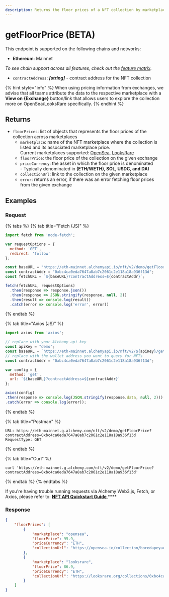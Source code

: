 ```yaml
---
description: Returns the floor prices of a NFT collection by marketplace
---
```


# getFloorPrice (BETA)

This endpoint is supported on the following chains and networks:

* **Ethereum**: Mainnet

_To see chain support across all features, check out the_ [_feature matrix_](../../apis/feature-support-by-chain.md)_._

* `contractAddress`: _**\[string]**_ - contract address for the NFT collection

{% hint style="info" %}
When using pricing information from exchanges, we advise that all teams attribute the data to the respective marketplace with a **View on {Exchange}** button/link that allows users to explore the collection more on OpenSea/LooksRare specifically.
{% endhint %}

## Returns&#x20;

* `floorPrices`: list of objects that represents the floor prices of the collection across marketplaces
  * `marketplace`: name of the NFT marketplace where the collection is listed and its associated marketplace price. \
    Current marketplaces supported:  [OpenSea](https://opensea.io/), [LooksRare](https://looksrare.org/)
  * `floorPrice`: the floor price of the collection on the given exchange
  * `priceCurrency`: the asset in which the floor price is denominated\
    \- Typically denominated in **(ETH/WETH), SOL, USDC, and DAI**
  * `collectionUrl`: link to the collection on the given marketplace
  * `error`: returns an error, if there was an error fetching floor prices from the given exchange

## Examples

### Request

{% tabs %}
{% tab title="Fetch (JS)" %}
```javascript
import fetch from 'node-fetch';

var requestOptions = {
  method: 'GET',
  redirect: 'follow'
};

const baseURL = "https://eth-mainnet.alchemyapi.io/nft/v2/demo/getFloorPrice";
const contractAddr = "0xbc4ca0eda7647a8ab7c2061c2e118a18a936f13d";
const fetchURL = `${baseURL}?contractAddress=${contractAddr}`;

fetch(fetchURL, requestOptions)
  .then(response => response.json())
  .then(response => JSON.stringify(response, null, 2))
  .then(result => console.log(result))
  .catch(error => console.log('error', error))
```
{% endtab %}

{% tab title="Axios (JS)" %}
```javascript
import axios from 'axios';

// replace with your Alchemy api key
const apiKey = "demo";
const baseURL = `https://eth-mainnet.alchemyapi.io/nft/v2/${apiKey}/getFloorPrice`;
// replace with the wallet address you want to query for NFTs
const contractAddr = "0xbc4ca0eda7647a8ab7c2061c2e118a18a936f13d";

var config = {
  method: 'get',
  url: `${baseURL}?contractAddress=${contractAddr}`
};

axios(config)
.then(response => console.log(JSON.stringify(response.data, null, 2)))
.catch(error => console.log(error));
```
{% endtab %}

{% tab title="Postman" %}
```http
URL: https://eth-mainnet.g.alchemy.com/nft/v2/demo/getFloorPrice?contractAddress=0xbc4ca0eda7647a8ab7c2061c2e118a18a936f13d
RequestType: GET
```
{% endtab %}

{% tab title="Curl" %}
```
curl 'https://eth-mainnet.g.alchemy.com/nft/v2/demo/getFloorPrice?contractAddress=0xbc4ca0eda7647a8ab7c2061c2e118a18a936f13d'
```
{% endtab %}
{% endtabs %}

If you're having trouble running requests via Alchemy Web3.js, Fetch, or Axios, please refer to: [**NFT API Quickstart Guide** ](nft-api-quickstart-guide.md)****

### Response

```json
{
    "floorPrices": [
        {
            "marketplace": "opensea",
            "floorPrice": 95.9,
            "priceCurrency": "ETH",
            "collectionUrl": "https://opensea.io/collection/boredapeyachtclub"
        },
        {
            "marketplace": "looksrare",
            "floorPrice": 86.9,
            "priceCurrency": "ETH",
            "collectionUrl": "https://looksrare.org/collections/0xbc4ca0eda7647a8ab7c2061c2e118a18a936f13d"
        }
    ]
}

```
